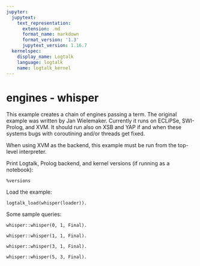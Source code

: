 ```yaml
---
jupyter:
  jupytext:
    text_representation:
      extension: .md
      format_name: markdown
      format_version: '1.3'
      jupytext_version: 1.16.7
  kernelspec:
    display_name: Logtalk
    language: logtalk
    name: logtalk_kernel
---
```


<!--
________________________________________________________________________

This file is part of Logtalk <https://logtalk.org/>  
SPDX-FileCopyrightText: 1998-2025 Paulo Moura <pmoura@logtalk.org>  
SPDX-License-Identifier: Apache-2.0

Licensed under the Apache License, Version 2.0 (the "License");
you may not use this file except in compliance with the License.
You may obtain a copy of the License at

    http://www.apache.org/licenses/LICENSE-2.0

Unless required by applicable law or agreed to in writing, software
distributed under the License is distributed on an "AS IS" BASIS,
WITHOUT WARRANTIES OR CONDITIONS OF ANY KIND, either express or implied.
See the License for the specific language governing permissions and
limitations under the License.
________________________________________________________________________
-->

# engines - whisper

This example creates a chain of engines passing a term. The original example was
written by Jan Wielemaker. Currently it runs on ECLiPSe, SWI-Prolog, and XVM. It
should run also on XSB and YAP if and when these systems bugs with coroutining
and/or threads get fixed.

When using XVM as the backend, this example must be run from the top-level
interpreter.

Print Logtalk, Prolog backend, and kernel versions (if running as a notebook):

```logtalk
%versions
```

Load the example:

```logtalk
logtalk_load(whisper(loader)).
```

Some sample queries:

```logtalk
whisper::whisper(0, 1, Final).
```

<!--
1

Final = 1.
-->

```logtalk
whisper::whisper(1, 1, Final).
```

<!--
Sending 2 to engine 2
2

Final = 2.
-->

```logtalk
whisper::whisper(3, 1, Final).
```

<!--
Sending 2 to engine 6
Sending 3 to engine 5
Sending 4 to engine 4
4

Final = 4.
-->

```logtalk
whisper::whisper(5, 3, Final).
```

<!--
Sending 4 to engine 12
Sending 5 to engine 11
Sending 6 to engine 10
Sending 7 to engine 9
Sending 8 to engine 8
8

Final = 8.
-->
